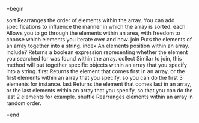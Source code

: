 =begin

sort
  Rearranges the order of elements within the array. You can add specifications to influence the manner in which the array is sorted.
each
  Allows you to go through the elements within an area, with freedom to choose which elements you iterate over and how.
join
  Puts the elements of an array together into a string.
index
  An elements position within an array.
include?
  Returns a boolean expression representing whether the element you searched for was found within the array.
collect
  Similar to join, this method will put together specific objects within an array that you specify into a string.
first
  Returns the element that comes first in an array, or the first elements within an array that you specify, so you can do the first 3 elements for instance.
last
  Returns the element that comes last in an array, or the last elements within an array that you specify, so that you can do the last 2 elements for example.
shuffle
  Rearranges elements within an array in random order. 

=end
